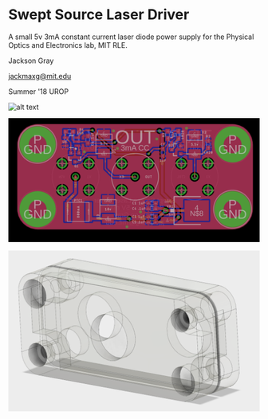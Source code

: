 # Swept Source Laser Driver

A small 5v 3mA constant current laser diode power supply for the Physical Optics and Electronics lab, MIT RLE.


Jackson Gray

jackmaxg@mit.edu

Summer '18 UROP


![alt text](images/schpic.png)

![alt text](images/boardpic.png)

![alt text](images/case_cad_pic.png)
